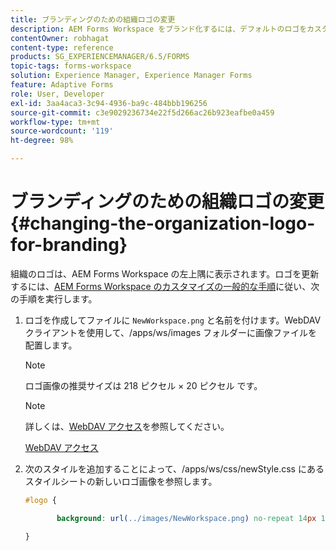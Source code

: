 ```yaml
---
title: ブランディングのための組織ロゴの変更
description: AEM Forms Workspace をブランド化するには、デフォルトのロゴをカスタマイズして組織のロゴを提供します。
contentOwner: robhagat
content-type: reference
products: SG_EXPERIENCEMANAGER/6.5/FORMS
topic-tags: forms-workspace
solution: Experience Manager, Experience Manager Forms
feature: Adaptive Forms
role: User, Developer
exl-id: 3aa4aca3-3c94-4936-ba9c-484bbb196256
source-git-commit: c3e9029236734e22f5d266ac26b923eafbe0a459
workflow-type: tm+mt
source-wordcount: '119'
ht-degree: 98%

---
```


# ブランディングのための組織ロゴの変更 {#changing-the-organization-logo-for-branding}

組織のロゴは、AEM Forms Workspace の左上隅に表示されます。ロゴを更新するには、[AEM Forms Workspace のカスタマイズの一般的な手順](/help/forms/using/generic-steps-html-workspace-customization.md#generic-steps-for-html-workspace-customization)に従い、次の手順を実行します。

1. ロゴを作成してファイルに `NewWorkspace.png` と名前を付けます。WebDAV クライアントを使用して、/apps/ws/images フォルダーに画像ファイルを配置します。

   >[!NOTE]
   >
   >ロゴ画像の推奨サイズは 218 ピクセル × 20 ピクセル です。

   >[!NOTE]
   >
   >詳しくは、[WebDAV アクセス](https://experienceleague.adobe.com/docs/experience-manager-65-lts/administering/contentmanagement/webdav-access.html?lang=en)を参照してください。

   [WebDAV アクセス](https://experienceleague.adobe.com/docs/experience-manager-65-lts/administering/contentmanagement/webdav-access.html?lang=en)

1. 次のスタイルを追加することによって、/apps/ws/css/newStyle.css にあるスタイルシートの新しいロゴ画像を参照します。

   ```css
   #logo {
   
          background: url(../images/NewWorkspace.png) no-repeat 14px 11px;
   
   }
   ```
